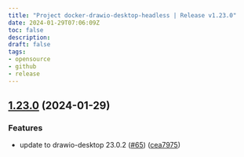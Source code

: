 ```yaml
---
title: "Project docker-drawio-desktop-headless | Release v1.23.0"
date: 2024-01-29T07:06:09Z
toc: false
description: 
draft: false
tags:
- opensource
- github
- release
---
```

## [1.23.0](https://github.com/rlespinasse/docker-drawio-desktop-headless/compare/v1.22.0...v1.23.0) (2024-01-29)


### Features

* update to drawio-desktop 23.0.2 ([#65](https://github.com/rlespinasse/docker-drawio-desktop-headless/issues/65)) ([cea7975](https://github.com/rlespinasse/docker-drawio-desktop-headless/commit/cea797502f299cde1a4c951855f3bc1ecc0b5d18))




